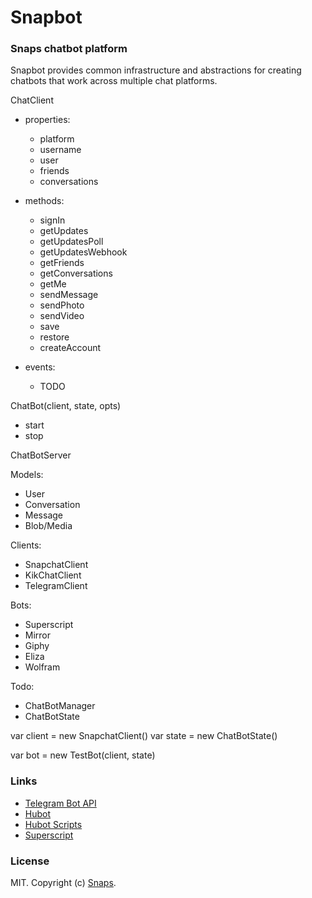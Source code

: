 # Snapbot

### Snaps chatbot platform

Snapbot provides common infrastructure and abstractions for creating chatbots that work across multiple chat platforms.

ChatClient
  * properties:
    * platform
    * username
    * user
    * friends
    * conversations

  * methods:
    * signIn
    * getUpdates
    * getUpdatesPoll
    * getUpdatesWebhook
    * getFriends
    * getConversations
    * getMe
    * sendMessage
    * sendPhoto
    * sendVideo
    * save
    * restore
    * createAccount

  * events:
    * TODO

ChatBot(client, state, opts)
  * start
  * stop

ChatBotServer

Models:
  * User
  * Conversation
  * Message
  * Blob/Media

Clients:
  * SnapchatClient
  * KikChatClient
  * TelegramClient

Bots:
  * Superscript
  * Mirror
  * Giphy
  * Eliza
  * Wolfram

Todo:
  * ChatBotManager
  * ChatBotState

var client = new SnapchatClient()
var state = new ChatBotState()

var bot = new TestBot(client, state)

### Links

- [Telegram Bot API](https://core.telegram.org/bots/api)
- [Hubot](https://github.com/github/hubot)
- [Hubot Scripts](https://github.com/github/hubot-scripts)
- [Superscript](https://github.com/silentrob/superscript)


### License

MIT. Copyright (c) [Snaps](https://makesnaps.com).
